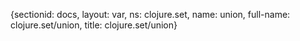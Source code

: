 {sectionid: docs, layout: var, ns: clojure.set, name: union, full-name: clojure.set/union,
  title: clojure.set/union}
